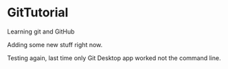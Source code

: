 # GitTutorial
Learning git and GitHub

Adding some new stuff right now.

Testing again, last time only Git Desktop app worked not the command line.
